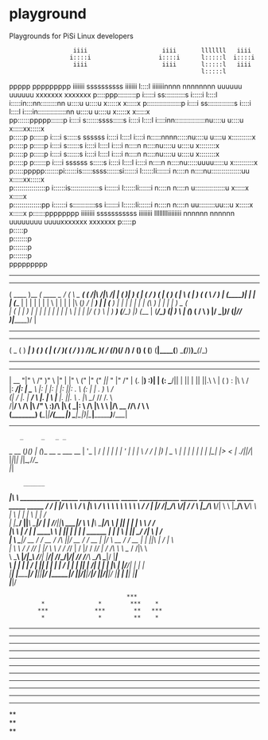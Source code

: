 playground
==========

Playgrounds for PiSi Linux developers

                                                                                                                                 
                                                                                                                                 
                      iiii                     iiii       lllllll   iiii                                                         
                     i::::i                   i::::i      l:::::l  i::::i                                                        
                      iiii                     iiii       l:::::l   iiii                                                         
                                                          l:::::l                                                                
ppppp   ppppppppp   iiiiiii     ssssssssss   iiiiiii       l::::l iiiiiiinnnn  nnnnnnnn    uuuuuu    uuuuuu  xxxxxxx      xxxxxxx
p::::ppp:::::::::p  i:::::i   ss::::::::::s  i:::::i       l::::l i:::::in:::nn::::::::nn  u::::u    u::::u   x:::::x    x:::::x 
p:::::::::::::::::p  i::::i ss:::::::::::::s  i::::i       l::::l  i::::in::::::::::::::nn u::::u    u::::u    x:::::x  x:::::x  
pp::::::ppppp::::::p i::::i s::::::ssss:::::s i::::i       l::::l  i::::inn:::::::::::::::nu::::u    u::::u     x:::::xx:::::x   
 p:::::p     p:::::p i::::i  s:::::s  ssssss  i::::i       l::::l  i::::i  n:::::nnnn:::::nu::::u    u::::u      x::::::::::x    
 p:::::p     p:::::p i::::i    s::::::s       i::::i       l::::l  i::::i  n::::n    n::::nu::::u    u::::u       x::::::::x     
 p:::::p     p:::::p i::::i       s::::::s    i::::i       l::::l  i::::i  n::::n    n::::nu::::u    u::::u       x::::::::x     
 p:::::p    p::::::p i::::i ssssss   s:::::s  i::::i       l::::l  i::::i  n::::n    n::::nu:::::uuuu:::::u      x::::::::::x    
 p:::::ppppp:::::::pi::::::is:::::ssss::::::si::::::i     l::::::li::::::i n::::n    n::::nu:::::::::::::::uu   x:::::xx:::::x   
 p::::::::::::::::p i::::::is::::::::::::::s i::::::i     l::::::li::::::i n::::n    n::::n u:::::::::::::::u  x:::::x  x:::::x  
 p::::::::::::::pp  i::::::i s:::::::::::ss  i::::::i     l::::::li::::::i n::::n    n::::n  uu::::::::uu:::u x:::::x    x:::::x 
 p::::::pppppppp    iiiiiiii  sssssssssss    iiiiiiii     lllllllliiiiiiii nnnnnn    nnnnnn    uuuuuuuu  uuuuxxxxxxx      xxxxxxx
 p:::::p                                                                                                                         
 p:::::p                                                                                                                         
p:::::::p                                                                                                                        
p:::::::p                                                                                                                        
p:::::::p                                                                                                                        
ppppppppp                                                                                                                        
                                                                                                                                 
-----------------------------------------------------------------------------------------------------------------------------------------------------------

 ________________________________   _      __________                       
(  ____ )__   __(  ____ \__   __/  ( \     \__   __( (    /|\     /|\     /|
| (    )|  ) (  | (    \/  ) (     | (        ) (  |  \  ( | )   ( ( \   / )
| (____)|  | |  | (_____   | |     | |        | |  |   \ | | |   | |\ (_) / 
|  _____)  | |  (_____  )  | |     | |        | |  | (\ \) | |   | | ) _ (  
| (        | |        ) |  | |     | |        | |  | | \   | |   | |/ ( ) \ 
| )     ___) (__/\____) |__) (___  | (____/\__) (__| )  \  | (___) ( /   \ )
|/      \_______|_______)_______/  (_______|_______//    )_|_______)/     \|
                                                                            
-----------------------------------------------------------------------------------------------------------------------------------------------------------


 ____ __ ____ __    __   __ __ _  _  _ _  _ 
(  _ (  ) ___|  )  (  ) (  |  ( \/ )( ( \/ )
 ) __/)(\___ \)(   / (_/\)(/    /) \/ ()  ( 
(__) (__|____(__)  \____(__)_)__)\____(_/\_)



-----------------------------------------------------------------------------------------------------------------------------------------------------------


   _______  __     ________ __         ___       __   _____  ___  ____  ____ ___  ___  
  |   __ "\|" \   /"       )" \       |"  |     |" \ (\"   \|"  \("  _||_ " |"  \/"  | 
  (. |__) :)|  | (:   \___/||  |      ||  |     ||  ||.\\   \    |   (  ) : |\   \  /  
  |:  ____/|:  |  \___  \  |:  |      |:  |     |:  ||: \.   \\  (:  |  | . ) \\  \/   
  (|  /    |.  |   __/  \\ |.  |       \  |___  |.  ||.  \    \. |\\ \__/ //  /\.  \   
 /|__/ \   /\  |\ /" \   :)/\  |\     ( \_|:  \ /\  |\    \    \ |/\\ __ //\ /  \   \  
(_______) (__\_|_|_______/(__\_|_)     \_______|__\_|_)___|\____\|__________)___/\___| 
                                                                                       
-----------------------------------------------------------------------------------------------------------------------------------------------------------

       _     _   _ _                  
 _ __ (_)___(_) | (_)_ __  _   ___  __
| '_ \| / __| | | | | '_ \| | | \ \/ /
| |_) | \__ \ | | | | | | | |_| |>  < 
| .__/|_|___/_| |_|_|_| |_|\__,_/_/\_\
|_|                                   



        ______                                                                                                                                        
  _____|\     \  ____________            _____   ____________          _____             ____________ _____    ___________   _____  _____       _____ 
 /     / |     |/            \      _____\    \ /            \        |\    \           /            \\    \   \    \     \  \    \ \    \     /    / 
|      |/     /|\___/\  \\___/|    /    / \    |\___/\  \\___/|        \\    \         |\___/\  \\___/\\    \   |    \    |  |    |  \    |   |    /  
|      |\____/ |\|____\  \___|/   |    |  /___/|\|____\  \___|/         \\    \         \|____\  \___|/\\    \  |    ||   |  |    |   \    \ /    /   
|\     \    | /       |  |     ____\    \ |   ||      |  |               \|    | ______       |  |      \|    \ |    ||    \_/   /|    \    |    /    
| \     \___|/   __  /   / __ /    /\    \|___|/ __  /   / __             |    |/      \ __  /   / __    |     \|    ||\         \|    /    |    \    
|  \     \      /  \/   /_/  |    |/ \    \     /  \/   /_/  |            /            |/  \/   /_/  |  /     /\      \ \         \__ /    /|\    \   
 \  \_____\    |____________/|\____\ /____/|   |____________/|           /_____/\_____/|____________/| /_____/ /______/\ \_____/\    \____|/ \|____|  
  \ |     |    |           | / |   ||    | |   |           | /          |      | |    ||           | /|      | |     | |\ |    |/___/|    |   |    |  
   \|_____|    |___________|/ \|___||____|/    |___________|/           |______|/|____|/___________|/ |______|/|_____|/  \|____|   | |____|   |____|  
                                                                                                                               |___|/                 

                                                                                                                               
                                                                                                                                                                                                                         
                                     ***                                                  
             *               *        ***    *                                            
            ***             ***        **   ***                                           
             *               *         **    *                                            
   ****            ****                **                    **   ****      ***    ***    
  * ***  * ***    * **** * ***         **  ***   ***  ****    **    ***  * * ***  **** *  
 *   ****   ***  **  ****   ***        **   ***   **** **** * **     ****     *** *****   
**    **     ** ****         **        **    **    **   ****  **      **       ***  **    
**    **     **   ***        **        **    **    **    **   **      **        ***       
**    **     **     ***      **        **    **    **    **   **      **       * ***      
**    **     **       ***    **        **    **    **    **   **      **      *   ***     
**    **     **  ****  **    **        **    **    **    **   **      **     *     ***    
*******      ** * **** *     **        **    **    **    **    ******* **   *       *** * 
******       *** * ****      *** *     *** * *** * ***   ***    *****   ** *         ***  
**            ***             ***       ***   ***   ***   ***                             
**                                                                                        
**                                                                                        
 **                                                                                       
                                                                                          
                                                                                          
